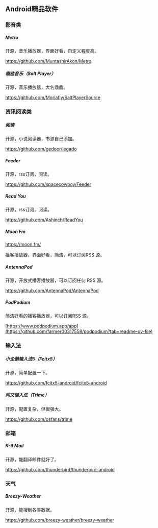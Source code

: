 ## Android精品软件

### 影音类

##### Metro

开源，音乐播放器，界面好看，自定义程度高。

https://github.com/MuntashirAkon/Metro

##### 椒盐音乐（Salt Player）

开源，音乐播放器，大名鼎鼎。

https://github.com/Moriafly/SaltPlayerSource

### 资讯阅读类

##### 阅读

开源，小说阅读器，书源自己添加。

https://github.com/gedoor/legado

##### Feeder

开源，rss订阅，阅读。

https://github.com/spacecowboy/Feeder

##### Read You

开源，rss订阅，阅读。

https://github.com/Ashinch/ReadYou

##### Moon Fm

https://moon.fm/

播客播放器，界面好看，简洁，可以订阅RSS 源。

##### AntennaPod

开源，开放式播客播放器，可以订阅任何 RSS 源。

https://github.com/AntennaPod/AntennaPod

##### PodPodium

简洁好看的播客播放器，可以订阅RSS 源。

[https://www.podpodium.app/app](https://github.com/farmer00317558/podpodium?tab=readme-ov-file)

### 输入法

##### 小企鹅输入法5（Fcitx5）

开源，简单配置一下。

https://github.com/fcitx5-android/fcitx5-android

##### 同文输入法（Trime）

开源，配置复杂，但很强大。

https://github.com/osfans/trime

### 邮箱

##### K-9 Mail

开源，能翻译邮件就好了。

https://github.com/thunderbird/thunderbird-android

### 天气

##### Breezy-Weather

开源，能搜到各类数据。

https://github.com/breezy-weather/breezy-weather
